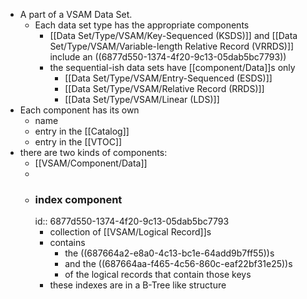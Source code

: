 - A part of a VSAM Data Set.
	- Each data set type has the appropriate components
		- [[Data Set/Type/VSAM/Key-Sequenced (KSDS)]] and [[Data Set/Type/VSAM/Variable-length Relative Record (VRRDS)]] include an ((6877d550-1374-4f20-9c13-05dab5bc7793))
		- the sequential-ish data sets have [[component/Data]]s only
			- [[Data Set/Type/VSAM/Entry-Sequenced (ESDS)]]
			- [[Data Set/Type/VSAM/Relative Record (RRDS)]]
			- [[Data Set/Type/VSAM/Linear (LDS)]]
- Each component has its own
	- name
	- entry in the [[Catalog]]
	- entry in the [[VTOC]]
- there are two kinds of components:
	- [[VSAM/Component/Data]]
	-
	- ### index component
	  id:: 6877d550-1374-4f20-9c13-05dab5bc7793
		- collection of [[VSAM/Logical Record]]s
		- contains
			- the ((687664a2-e8a0-4c13-bc1e-64add9b7ff55))s
			- and the ((687664aa-f465-4c56-860c-eaf22bf31e25))s
			- of the logical records that contain those keys
		- these indexes are in a B-Tree like structure